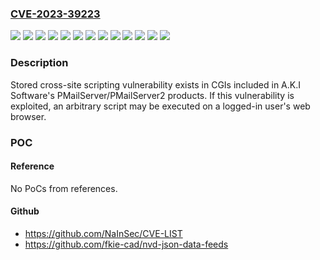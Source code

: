 ### [CVE-2023-39223](https://cve.mitre.org/cgi-bin/cvename.cgi?name=CVE-2023-39223)
![](https://img.shields.io/static/v1?label=Product&message=pmam.exe&color=blue)
![](https://img.shields.io/static/v1?label=Product&message=pmc.exe&color=blue)
![](https://img.shields.io/static/v1?label=Product&message=pmum.exe%20(Pro%20%2B%20IMAP4%20edition%20%2F%20Enterprise%20edition)&color=blue)
![](https://img.shields.io/static/v1?label=Product&message=pmum.exe%20(Pro%20edition)&color=blue)
![](https://img.shields.io/static/v1?label=Product&message=pmum.exe%20(Standard%20%2B%20IMAP4%20edition)&color=blue)
![](https://img.shields.io/static/v1?label=Product&message=pmum.exe%20(Standard%20edition)&color=blue)
![](https://img.shields.io/static/v1?label=Version&message=2.5.1.1411%20and%20earlier%20%20&color=brightgreen)
![](https://img.shields.io/static/v1?label=Version&message=2.5.1.25451%20and%20earlier%20%20&color=brightgreen)
![](https://img.shields.io/static/v1?label=Version&message=2.5.1.25452%20and%20earlier%20%20&color=brightgreen)
![](https://img.shields.io/static/v1?label=Version&message=2.5.1.25453%20and%20earlier%20%20&color=brightgreen)
![](https://img.shields.io/static/v1?label=Version&message=2.5.1.25454%20and%20earlier%20%20&color=brightgreen)
![](https://img.shields.io/static/v1?label=Version&message=2.5.1.720%20and%20earlier%20%20&color=brightgreen)
![](https://img.shields.io/static/v1?label=Vulnerability&message=Cross-site%20scripting%20(XSS)&color=brightgreen)

### Description

Stored cross-site scripting vulnerability exists in CGIs included in A.K.I Software's PMailServer/PMailServer2 products. If this vulnerability is exploited, an arbitrary script may be executed on a logged-in user's web browser.

### POC

#### Reference
No PoCs from references.

#### Github
- https://github.com/NaInSec/CVE-LIST
- https://github.com/fkie-cad/nvd-json-data-feeds

